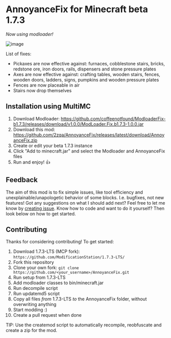 # AnnoyanceFix for Minecraft beta 1.7.3
_Now using modloader!_

![image](https://i.imgur.com/TyufQHz.jpg)

List of fixes:

- Pickaxes are now effective against: furnaces, cobblestone stairs, bricks, redstone ore, iron doors, rails, dispensers and stone pressure plates
- Axes are now effective against: crafting tables, wooden stairs, fences, wooden doors, ladders, signs, pumpkins and wooden pressure plates
- Fences are now placeable in air
- Stairs now drop themselves

## Installation using MultiMC

1. Download Modloader: https://github.com/coffeenotfound/ModloaderFix-b1.7.3/releases/download/v1.0.0/ModLoader.Fix.b1.7.3-1.0.0.jar
2. Download this mod: https://github.com/2zqa/AnnoyanceFix/releases/latest/download/AnnoyanceFix.zip
3. Create or edit your beta 1.7.3 instance
4. Click "Add to minecraft.jar" and select the Modloader and AnnoyanceFix files
6. Run and enjoy! 👍

## Feedback

The aim of this mod is to fix simple issues, like tool efficiency and unexplainable/unapologetic behavior of some blocks. I.e. bugfixes, not new features! Got any suggestions on what I should add next? Feel free to let me know by [creating issue](https://github.com/gitpoint/git-point/issues/new). Know how to code and want to do it yourself? Then look below on how to get started.

## Contributing
Thanks for considering contributing! To get started:

1. Download 1.7.3-LTS (MCP fork): `https://github.com/ModificationStation/1.7.3-LTS/`
2. Fork this repository
3. Clone your own fork: `git clone https://github.com/<your_username>/AnnoyanceFix.git`
4. Run setup from 1.7.3-LTS
5. Add modloader classes to bin/minecraft.jar
6. Run decompile script
7. Run updatemd5 script
8. Copy all files _from_ 1.7.3-LTS _to_ the AnnoyanceFix folder, without overwriting anything
9. Start modding :)
10. Create a pull request when done

TIP: Use the createmod script to automatically recompile, reobfuscate and create a zip for the mod.

